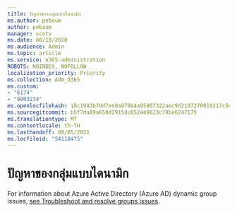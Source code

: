 ```yaml
---
title: ปัญหาของกลุ่มแบบไดนามิก
ms.author: pebaum
author: pebaum
manager: scotv
ms.date: 08/10/2020
ms.audience: Admin
ms.topic: article
ms.service: o365-administration
ROBOTS: NOINDEX, NOFOLLOW
localization_priority: Priority
ms.collection: Adm_O365
ms.custom:
- "6174"
- "9003234"
ms.openlocfilehash: 18c1943b7dd7ee0a979b4a95807322aec9d2197270019217c5d17aec319c1426
ms.sourcegitcommit: b5f7da89a650d2915dc652449623c78be6247175
ms.translationtype: MT
ms.contentlocale: th-TH
ms.lasthandoff: 08/05/2021
ms.locfileid: "54118475"
---
```

# <a name="dynamic-group-issues"></a>ปัญหาของกลุ่มแบบไดนามิก

For information about Azure Active Directory (Azure AD) dynamic group issues, [see Troubleshoot and resolve groups issues](https://docs.microsoft.com/azure/active-directory/users-groups-roles/groups-troubleshooting).
